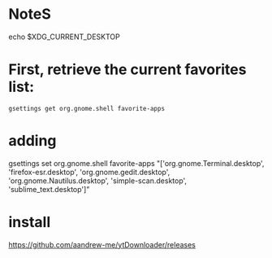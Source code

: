 # NoteS





echo $XDG_CURRENT_DESKTOP

# First, retrieve the current favorites list:

```
gsettings get org.gnome.shell favorite-apps

```



# adding

gsettings set org.gnome.shell favorite-apps "['org.gnome.Terminal.desktop', 'firefox-esr.desktop', 'org.gnome.gedit.desktop', 'org.gnome.Nautilus.desktop', 'simple-scan.desktop', 'sublime_text.desktop']"




# install

https://github.com/aandrew-me/ytDownloader/releases

